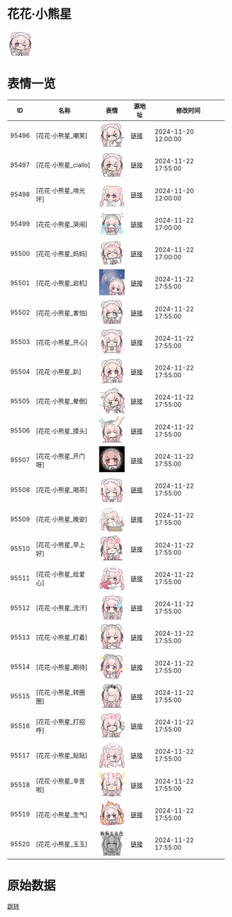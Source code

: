 # 花花·小熊星

<img src="./cover.png" height="60" alt="cover" />

# 表情一览

|ID|名称|表情|源地址|修改时间|
|----|----|----|----|----|
|95496|[花花·小熊星_嘲笑]|<img src="./pic/095496_%5B花花·小熊星_嘲笑%5D.png" height="60" alt="嘲笑"/>|[链接](https://i0.hdslb.com/bfs/garb/e0f4aa6310170d64e715e3695dc90159a6980f06.png)|2024-11-20 12:00:00|
|95497|[花花·小熊星_ciallo]|<img src="./pic/095497_%5B花花·小熊星_ciallo%5D.png" height="60" alt="ciallo"/>|[链接](https://i0.hdslb.com/bfs/garb/76104af45481f961cdf7d0c4535f934115524e48.png)|2024-11-22 17:55:00|
|95498|[花花·小熊星_啃光环]|<img src="./pic/095498_%5B花花·小熊星_啃光环%5D.png" height="60" alt="啃光环"/>|[链接](https://i0.hdslb.com/bfs/garb/0881318d798c57e64f4231554a90eaec6cdb7fbf.png)|2024-11-20 12:00:00|
|95499|[花花·小熊星_哭闹]|<img src="./pic/095499_%5B花花·小熊星_哭闹%5D.png" height="60" alt="哭闹"/>|[链接](https://i0.hdslb.com/bfs/garb/d412e58b68d5a1e715dff8058f40f53e4376aae4.png)|2024-11-22 17:00:00|
|95500|[花花·小熊星_妈妈]|<img src="./pic/095500_%5B花花·小熊星_妈妈%5D.png" height="60" alt="妈妈"/>|[链接](https://i0.hdslb.com/bfs/garb/bdead46cdbb0d80d9b59efa0809249a845e2b62a.png)|2024-11-22 17:00:00|
|95501|[花花·小熊星_宕机]|<img src="./pic/095501_%5B花花·小熊星_宕机%5D.png" height="60" alt="宕机"/>|[链接](https://i0.hdslb.com/bfs/garb/5fa0cb1cb16713f57af1aa2cd9997c7217d10375.png)|2024-11-22 17:55:00|
|95502|[花花·小熊星_害怕]|<img src="./pic/095502_%5B花花·小熊星_害怕%5D.png" height="60" alt="害怕"/>|[链接](https://i0.hdslb.com/bfs/garb/a2e10dbb85f13905f38bd6286f65fcc8441ae7b4.png)|2024-11-22 17:55:00|
|95503|[花花·小熊星_开心]|<img src="./pic/095503_%5B花花·小熊星_开心%5D.png" height="60" alt="开心"/>|[链接](https://i0.hdslb.com/bfs/garb/ba67995af4ed45b28d934e316592fa421bc6f81d.png)|2024-11-22 17:55:00|
|95504|[花花·小熊星_趴]|<img src="./pic/095504_%5B花花·小熊星_趴%5D.png" height="60" alt="趴"/>|[链接](https://i0.hdslb.com/bfs/garb/a4f5ce17a6a445bffbde2d695ee00b2e9950825c.png)|2024-11-22 17:55:00|
|95505|[花花·小熊星_晕倒]|<img src="./pic/095505_%5B花花·小熊星_晕倒%5D.png" height="60" alt="晕倒"/>|[链接](https://i0.hdslb.com/bfs/garb/31c3032974c10050a5bf0e2ebc120a5147fbcad1.png)|2024-11-22 17:55:00|
|95506|[花花·小熊星_摸头]|<img src="./pic/095506_%5B花花·小熊星_摸头%5D.png" height="60" alt="摸头"/>|[链接](https://i0.hdslb.com/bfs/garb/21ada30cb5d2c65053e2f10aa9fd581ac382bee1.png)|2024-11-22 17:55:00|
|95507|[花花·小熊星_开门呀]|<img src="./pic/095507_%5B花花·小熊星_开门呀%5D.png" height="60" alt="开门呀"/>|[链接](https://i0.hdslb.com/bfs/garb/433379a94a43f42bf8e5b98f71675fd979bfe2ae.png)|2024-11-22 17:55:00|
|95508|[花花·小熊星_喝茶]|<img src="./pic/095508_%5B花花·小熊星_喝茶%5D.png" height="60" alt="喝茶"/>|[链接](https://i0.hdslb.com/bfs/garb/67b6b0e7b06b687d375d941032da92a14d8e11bd.png)|2024-11-22 17:55:00|
|95509|[花花·小熊星_晚安]|<img src="./pic/095509_%5B花花·小熊星_晚安%5D.png" height="60" alt="晚安"/>|[链接](https://i0.hdslb.com/bfs/garb/be7e556007b68c76fe793678f5baad0922eb3da2.png)|2024-11-22 17:55:00|
|95510|[花花·小熊星_早上好]|<img src="./pic/095510_%5B花花·小熊星_早上好%5D.png" height="60" alt="早上好"/>|[链接](https://i0.hdslb.com/bfs/garb/8d925841c6be5494f112747d8b5b6fa6cb9527d3.png)|2024-11-22 17:55:00|
|95511|[花花·小熊星_给爱心]|<img src="./pic/095511_%5B花花·小熊星_给爱心%5D.png" height="60" alt="给爱心"/>|[链接](https://i0.hdslb.com/bfs/garb/56bb29d532f9f5d4491139cafeb516fd95228e93.png)|2024-11-22 17:55:00|
|95512|[花花·小熊星_流汗]|<img src="./pic/095512_%5B花花·小熊星_流汗%5D.png" height="60" alt="流汗"/>|[链接](https://i0.hdslb.com/bfs/garb/47ffbffd7b16ee61c15b45ca5e3846b7a6e79bf3.png)|2024-11-22 17:55:00|
|95513|[花花·小熊星_盯着]|<img src="./pic/095513_%5B花花·小熊星_盯着%5D.png" height="60" alt="盯着"/>|[链接](https://i0.hdslb.com/bfs/garb/9a882d8a0f02811bc088160ac03ecebb4b154560.png)|2024-11-22 17:55:00|
|95514|[花花·小熊星_期待]|<img src="./pic/095514_%5B花花·小熊星_期待%5D.png" height="60" alt="期待"/>|[链接](https://i0.hdslb.com/bfs/garb/3626687352078c1cd69221df1410b2e753437ccf.png)|2024-11-22 17:55:00|
|95515|[花花·小熊星_转圈圈]|<img src="./pic/095515_%5B花花·小熊星_转圈圈%5D.png" height="60" alt="转圈圈"/>|[链接](https://i0.hdslb.com/bfs/garb/4d2278b38892bd4d5543d52ab18d5b1f0e19784c.png)|2024-11-22 17:55:00|
|95516|[花花·小熊星_打招呼]|<img src="./pic/095516_%5B花花·小熊星_打招呼%5D.png" height="60" alt="打招呼"/>|[链接](https://i0.hdslb.com/bfs/garb/9b7c932b6e6ccbc039bceb7ff1f409c706e8bdae.png)|2024-11-22 17:55:00|
|95517|[花花·小熊星_贴贴]|<img src="./pic/095517_%5B花花·小熊星_贴贴%5D.png" height="60" alt="贴贴"/>|[链接](https://i0.hdslb.com/bfs/garb/eb1ae6907bd39ba52010d2661ed954e520344ce9.png)|2024-11-22 17:55:00|
|95518|[花花·小熊星_辛苦啦]|<img src="./pic/095518_%5B花花·小熊星_辛苦啦%5D.png" height="60" alt="辛苦啦"/>|[链接](https://i0.hdslb.com/bfs/garb/6986f3917b29520d5c04b144d522ae7b024e2b9b.png)|2024-11-22 17:55:00|
|95519|[花花·小熊星_生气]|<img src="./pic/095519_%5B花花·小熊星_生气%5D.png" height="60" alt="生气"/>|[链接](https://i0.hdslb.com/bfs/garb/2b78475b2ebe14427aa63dab0f04852f1b27ec2b.png)|2024-11-22 17:55:00|
|95520|[花花·小熊星_玉玉]|<img src="./pic/095520_%5B花花·小熊星_玉玉%5D.png" height="60" alt="玉玉"/>|[链接](https://i0.hdslb.com/bfs/garb/5adb4598990aa267871ffeaa2d513d21adeda5a2.png)|2024-11-22 17:55:00|

# 原始数据

[跳转](./raw.json)

